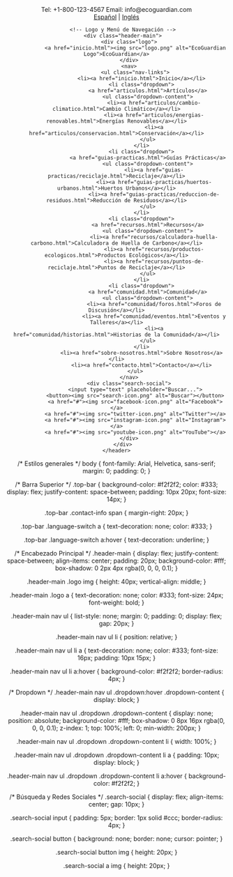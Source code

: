 <!DOCTYPE html>
<html lang="es">
<head>
    <meta charset="UTF-8">
    <meta name="viewport" content="width=device-width, initial-scale=1.0">
    <title>EcoGuardian</title>
    <link rel="stylesheet" href="styles.css">
</head>
<body>
    <!-- Encabezado -->
    <header>
        <!-- Barra Superior -->
        <div class="top-bar">
            <div class="contact-info">
                <span>Tel: +1-800-123-4567</span>
                <span>Email: info@ecoguardian.com</span>
            </div>
            <div class="language-switch">
                <a href="#">Español</a> | <a href="#">Inglés</a>
            </div>
        </div>

        <!-- Logo y Menú de Navegación -->
        <div class="header-main">
            <div class="logo">
                <a href="inicio.html"><img src="logo.png" alt="EcoGuardian Logo">EcoGuardian</a>
            </div>
            <nav>
                <ul class="nav-links">
                    <li><a href="inicio.html">Inicio</a></li>
                    <li class="dropdown">
                        <a href="articulos.html">Artículos</a>
                        <ul class="dropdown-content">
                            <li><a href="articulos/cambio-climatico.html">Cambio Climático</a></li>
                            <li><a href="articulos/energias-renovables.html">Energías Renovables</a></li>
                            <li><a href="articulos/conservacion.html">Conservación</a></li>
                        </ul>
                    </li>
                    <li class="dropdown">
                        <a href="guias-practicas.html">Guías Prácticas</a>
                        <ul class="dropdown-content">
                            <li><a href="guias-practicas/reciclaje.html">Reciclaje</a></li>
                            <li><a href="guias-practicas/huertos-urbanos.html">Huertos Urbanos</a></li>
                            <li><a href="guias-practicas/reduccion-de-residuos.html">Reducción de Residuos</a></li>
                        </ul>
                    </li>
                    <li class="dropdown">
                        <a href="recursos.html">Recursos</a>
                        <ul class="dropdown-content">
                            <li><a href="recursos/calculadora-huella-carbono.html">Calculadora de Huella de Carbono</a></li>
                            <li><a href="recursos/productos-ecologicos.html">Productos Ecológicos</a></li>
                            <li><a href="recursos/puntos-de-reciclaje.html">Puntos de Reciclaje</a></li>
                        </ul>
                    </li>
                    <li class="dropdown">
                        <a href="comunidad.html">Comunidad</a>
                        <ul class="dropdown-content">
                            <li><a href="comunidad/foros.html">Foros de Discusión</a></li>
                            <li><a href="comunidad/eventos.html">Eventos y Talleres</a></li>
                            <li><a href="comunidad/historias.html">Historias de la Comunidad</a></li>
                        </ul>
                    </li>
                    <li><a href="sobre-nosotros.html">Sobre Nosotros</a></li>
                    <li><a href="contacto.html">Contacto</a></li>
                </ul>
            </nav>
            <div class="search-social">
                <input type="text" placeholder="Buscar...">
                <button><img src="search-icon.png" alt="Buscar"></button>
                <a href="#"><img src="facebook-icon.png" alt="Facebook"></a>
                <a href="#"><img src="twitter-icon.png" alt="Twitter"></a>
                <a href="#"><img src="instagram-icon.png" alt="Instagram"></a>
                <a href="#"><img src="youtube-icon.png" alt="YouTube"></a>
            </div>
        </div>
    </header>
</body>
</html>

/* Estilos generales */
body {
    font-family: Arial, Helvetica, sans-serif;
    margin: 0;
    padding: 0;
}

/* Barra Superior */
.top-bar {
    background-color: #f2f2f2;
    color: #333;
    display: flex;
    justify-content: space-between;
    padding: 10px 20px;
    font-size: 14px;
}

.top-bar .contact-info span {
    margin-right: 20px;
}

.top-bar .language-switch a {
    text-decoration: none;
    color: #333;
}

.top-bar .language-switch a:hover {
    text-decoration: underline;
}

/* Encabezado Principal */
.header-main {
    display: flex;
    justify-content: space-between;
    align-items: center;
    padding: 20px;
    background-color: #fff;
    box-shadow: 0 2px 4px rgba(0, 0, 0, 0.1);
}

.header-main .logo img {
    height: 40px;
    vertical-align: middle;
}

.header-main .logo a {
    text-decoration: none;
    color: #333;
    font-size: 24px;
    font-weight: bold;
}

.header-main nav ul {
    list-style: none;
    margin: 0;
    padding: 0;
    display: flex;
    gap: 20px;
}

.header-main nav ul li {
    position: relative;
}

.header-main nav ul li a {
    text-decoration: none;
    color: #333;
    font-size: 16px;
    padding: 10px 15px;
}

.header-main nav ul li a:hover {
    background-color: #f2f2f2;
    border-radius: 4px;
}

/* Dropdown */
.header-main nav ul .dropdown:hover .dropdown-content {
    display: block;
}

.header-main nav ul .dropdown .dropdown-content {
    display: none;
    position: absolute;
    background-color: #fff;
    box-shadow: 0 8px 16px rgba(0, 0, 0, 0.1);
    z-index: 1;
    top: 100%;
    left: 0;
    min-width: 200px;
}

.header-main nav ul .dropdown .dropdown-content li {
    width: 100%;
}

.header-main nav ul .dropdown .dropdown-content li a {
    padding: 10px;
    display: block;
}

.header-main nav ul .dropdown .dropdown-content li a:hover {
    background-color: #f2f2f2;
}

/* Búsqueda y Redes Sociales */
.search-social {
    display: flex;
    align-items: center;
    gap: 10px;
}

.search-social input {
    padding: 5px;
    border: 1px solid #ccc;
    border-radius: 4px;
}

.search-social button {
    background: none;
    border: none;
    cursor: pointer;
}

.search-social button img {
    height: 20px;
}

.search-social a img {
    height: 20px;
}
